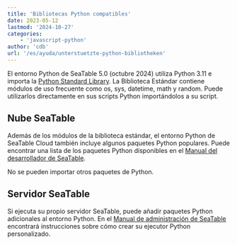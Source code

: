 ```yaml
---
title: 'Bibliotecas Python compatibles'
date: 2023-05-12
lastmod: '2024-10-27'
categories:
    - 'javascript-python'
author: 'cdb'
url: '/es/ayuda/unterstuetzte-python-bibliotheken'
---
```


El entorno Python de SeaTable 5.0 (octubre 2024) utiliza Python 3.11 e importa la [Python Standard Library](https://docs.python.org/3.11/library/index.html). La Biblioteca Estándar contiene módulos de uso frecuente como os, sys, datetime, math y random. Puede utilizarlos directamente en sus scripts Python importándolos a su script.

## Nube SeaTable

Además de los módulos de la biblioteca estándar, el entorno Python de SeaTable Cloud también incluye algunos paquetes Python populares. Puede encontrar una lista de los paquetes Python disponibles en el [Manual del desarrollador de SeaTable](https://developer.seatable.com/scripts/python/common_questions/#list-of-libraries-supported-in-the-cloud-environment).

No se pueden importar otros paquetes de Python.

## Servidor SeaTable

Si ejecuta su propio servidor SeaTable, puede añadir paquetes Python adicionales al entorno Python. En el [Manual de administración de SeaTable](https://admin.seatable.com/installation/advanced/python-pipeline-custom-python-runner/) encontrará instrucciones sobre cómo crear su ejecutor Python personalizado.

